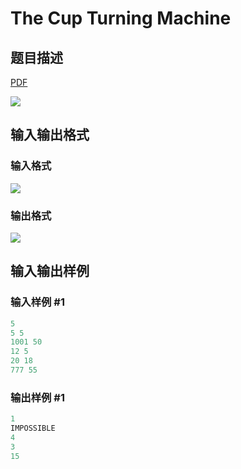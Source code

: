 # The Cup Turning Machine

## 题目描述

[problemUrl]: https://uva.onlinejudge.org/index.php?option=com_onlinejudge&Itemid=8&category=862&page=show_problem&problem=4843

[PDF](https://uva.onlinejudge.org/external/129/p12964.pdf)

![](https://cdn.luogu.com.cn/upload/vjudge_pic/UVA12964/b515075ddc5ceea1aa62d2dcafb7e698f8df7bae.png)

## 输入输出格式

### 输入格式

![](https://cdn.luogu.com.cn/upload/vjudge_pic/UVA12964/f2ef165a6ceaefea84a0294f442c563484735805.png)

### 输出格式

![](https://cdn.luogu.com.cn/upload/vjudge_pic/UVA12964/bf07f38dea17e03f23e1022870e67e78d4eb97e4.png)

## 输入输出样例

### 输入样例 #1

```cpp
5
5 5
1001 50
12 5
20 18
777 55
```


### 输出样例 #1

```cpp
1
IMPOSSIBLE
4
3
15
```


